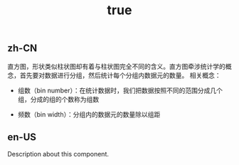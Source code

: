 ﻿---
order: 0
title:
  zh-CN: 直方图
  en-US: Histogram Chart
---

## zh-CN

直方图，形状类似柱状图却有着与柱状图完全不同的含义。直方图牵涉统计学的概念，首先要对数据进行分组，然后统计每个分组内数据元的数量。
相关概念：

- 组数（bin number）：在统计数据时，我们把数据按照不同的范围分成几个组，分成的组的个数称为组数

- 频数（bin width）：分组内的数据元的数量除以组距

## en-US

Description about this component.